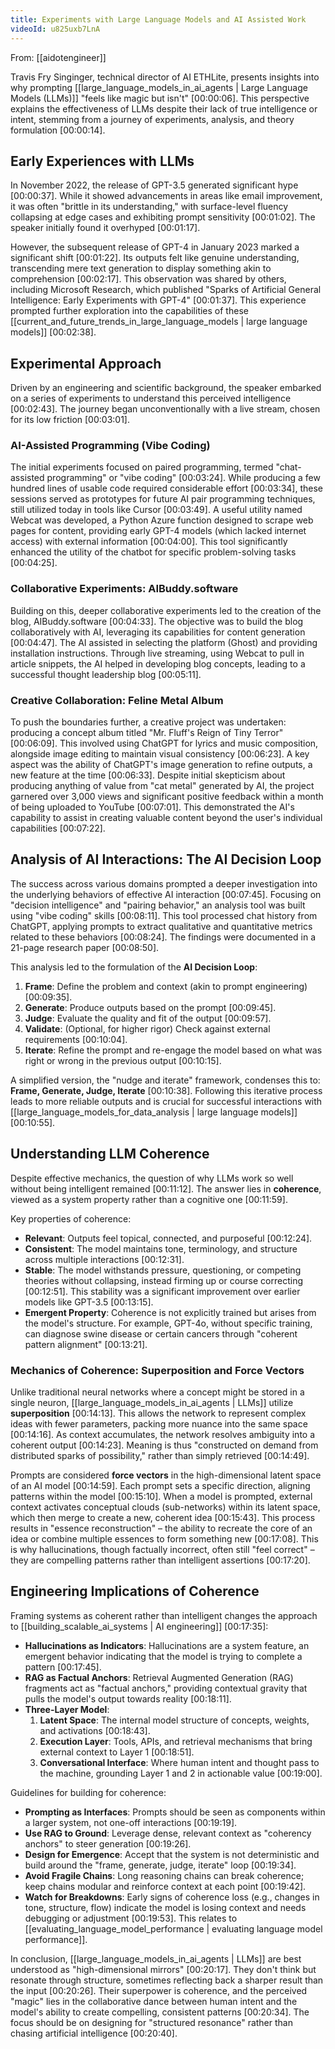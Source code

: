 ```yaml
---
title: Experiments with Large Language Models and AI Assisted Work
videoId: u825uxb7LnA
---
```


From: [[aidotengineer]] <br/> 

Travis Fry Singinger, technical director of AI ETHLite, presents insights into why prompting [[large_language_models_in_ai_agents | Large Language Models (LLMs)]] "feels like magic but isn't" <a class="yt-timestamp" data-t="00:00:06">[00:00:06]</a>. This perspective explains the effectiveness of LLMs despite their lack of true intelligence or intent, stemming from a journey of experiments, analysis, and theory formulation <a class="yt-timestamp" data-t="00:00:14">[00:00:14]</a>.

## Early Experiences with LLMs
In November 2022, the release of GPT-3.5 generated significant hype <a class="yt-timestamp" data-t="00:00:37">[00:00:37]</a>. While it showed advancements in areas like email improvement, it was often "brittle in its understanding," with surface-level fluency collapsing at edge cases and exhibiting prompt sensitivity <a class="yt-timestamp" data-t="00:01:02">[00:01:02]</a>. The speaker initially found it overhyped <a class="yt-timestamp" data-t="00:01:17">[00:01:17]</a>.

However, the subsequent release of GPT-4 in January 2023 marked a significant shift <a class="yt-timestamp" data-t="00:01:22">[00:01:22]</a>. Its outputs felt like genuine understanding, transcending mere text generation to display something akin to comprehension <a class="yt-timestamp" data-t="00:02:17">[00:02:17]</a>. This observation was shared by others, including Microsoft Research, which published "Sparks of Artificial General Intelligence: Early Experiments with GPT-4" <a class="yt-timestamp" data-t="00:01:37">[00:01:37]</a>. This experience prompted further exploration into the capabilities of these [[current_and_future_trends_in_large_language_models | large language models]] <a class="yt-timestamp" data-t="00:02:38">[00:02:38]</a>.

## Experimental Approach
Driven by an engineering and scientific background, the speaker embarked on a series of experiments to understand this perceived intelligence <a class="yt-timestamp" data-t="00:02:43">[00:02:43]</a>. The journey began unconventionally with a live stream, chosen for its low friction <a class="yt-timestamp" data-t="00:03:01">[00:03:01]</a>.

### AI-Assisted Programming (Vibe Coding)
The initial experiments focused on paired programming, termed "chat-assisted programming" or "vibe coding" <a class="yt-timestamp" data-t="00:03:24">[00:03:24]</a>. While producing a few hundred lines of usable code required considerable effort <a class="yt-timestamp" data-t="00:03:34">[00:03:34]</a>, these sessions served as prototypes for future AI pair programming techniques, still utilized today in tools like Cursor <a class="yt-timestamp" data-t="00:03:49">[00:03:49]</a>. A useful utility named Webcat was developed, a Python Azure function designed to scrape web pages for content, providing early GPT-4 models (which lacked internet access) with external information <a class="yt-timestamp" data-t="00:04:00">[00:04:00]</a>. This tool significantly enhanced the utility of the chatbot for specific problem-solving tasks <a class="yt-timestamp" data-t="00:04:25">[00:04:25]</a>.

### Collaborative Experiments: AIBuddy.software
Building on this, deeper collaborative experiments led to the creation of the blog, AIBuddy.software <a class="yt-timestamp" data-t="00:04:33">[00:04:33]</a>. The objective was to build the blog collaboratively with AI, leveraging its capabilities for content generation <a class="yt-timestamp" data-t="00:04:47">[00:04:47]</a>. The AI assisted in selecting the platform (Ghost) and providing installation instructions. Through live streaming, using Webcat to pull in article snippets, the AI helped in developing blog concepts, leading to a successful thought leadership blog <a class="yt-timestamp" data-t="00:05:11">[00:05:11]</a>.

### Creative Collaboration: Feline Metal Album
To push the boundaries further, a creative project was undertaken: producing a concept album titled "Mr. Fluff's Reign of Tiny Terror" <a class="yt-timestamp" data-t="00:06:09">[00:06:09]</a>. This involved using ChatGPT for lyrics and music composition, alongside image editing to maintain visual consistency <a class="yt-timestamp" data-t="00:06:23">[00:06:23]</a>. A key aspect was the ability of ChatGPT's image generation to refine outputs, a new feature at the time <a class="yt-timestamp" data-t="00:06:33">[00:06:33]</a>. Despite initial skepticism about producing anything of value from "cat metal" generated by AI, the project garnered over 3,000 views and significant positive feedback within a month of being uploaded to YouTube <a class="yt-timestamp" data-t="00:07:01">[00:07:01]</a>. This demonstrated the AI's capability to assist in creating valuable content beyond the user's individual capabilities <a class="yt-timestamp" data-t="00:07:22">[00:07:22]</a>.

## Analysis of AI Interactions: The AI Decision Loop
The success across various domains prompted a deeper investigation into the underlying behaviors of effective AI interaction <a class="yt-timestamp" data-t="00:07:45">[00:07:45]</a>. Focusing on "decision intelligence" and "pairing behavior," an analysis tool was built using "vibe coding" skills <a class="yt-timestamp" data-t="00:08:11">[00:08:11]</a>. This tool processed chat history from ChatGPT, applying prompts to extract qualitative and quantitative metrics related to these behaviors <a class="yt-timestamp" data-t="00:08:24">[00:08:24]</a>. The findings were documented in a 21-page research paper <a class="yt-timestamp" data-t="00:08:50">[00:08:50]</a>.

This analysis led to the formulation of the **AI Decision Loop**:
1.  **Frame**: Define the problem and context (akin to prompt engineering) <a class="yt-timestamp" data-t="00:09:35">[00:09:35]</a>.
2.  **Generate**: Produce outputs based on the prompt <a class="yt-timestamp" data-t="00:09:45">[00:09:45]</a>.
3.  **Judge**: Evaluate the quality and fit of the output <a class="yt-timestamp" data-t="00:09:57">[00:09:57]</a>.
4.  **Validate**: (Optional, for higher rigor) Check against external requirements <a class="yt-timestamp" data-t="00:10:04">[00:10:04]</a>.
5.  **Iterate**: Refine the prompt and re-engage the model based on what was right or wrong in the previous output <a class="yt-timestamp" data-t="00:10:15">[00:10:15]</a>.

A simplified version, the "nudge and iterate" framework, condenses this to: **Frame, Generate, Judge, Iterate** <a class="yt-timestamp" data-t="00:10:38">[00:10:38]</a>. Following this iterative process leads to more reliable outputs and is crucial for successful interactions with [[large_language_models_for_data_analysis | large language models]] <a class="yt-timestamp" data-t="00:10:55">[00:10:55]</a>.

## Understanding LLM Coherence
Despite effective mechanics, the question of why LLMs work so well without being intelligent remained <a class="yt-timestamp" data-t="00:11:12">[00:11:12]</a>. The answer lies in **coherence**, viewed as a system property rather than a cognitive one <a class="yt-timestamp" data-t="00:11:59">[00:11:59]</a>.

Key properties of coherence:
*   **Relevant**: Outputs feel topical, connected, and purposeful <a class="yt-timestamp" data-t="00:12:24">[00:12:24]</a>.
*   **Consistent**: The model maintains tone, terminology, and structure across multiple interactions <a class="yt-timestamp" data-t="00:12:31">[00:12:31]</a>.
*   **Stable**: The model withstands pressure, questioning, or competing theories without collapsing, instead firming up or course correcting <a class="yt-timestamp" data-t="00:12:51">[00:12:51]</a>. This stability was a significant improvement over earlier models like GPT-3.5 <a class="yt-timestamp" data-t="00:13:15">[00:13:15]</a>.
*   **Emergent Property**: Coherence is not explicitly trained but arises from the model's structure. For example, GPT-4o, without specific training, can diagnose swine disease or certain cancers through "coherent pattern alignment" <a class="yt-timestamp" data-t="00:13:21">[00:13:21]</a>.

### Mechanics of Coherence: Superposition and Force Vectors
Unlike traditional neural networks where a concept might be stored in a single neuron, [[large_language_models_in_ai_agents | LLMs]] utilize **superposition** <a class="yt-timestamp" data-t="00:14:13">[00:14:13]</a>. This allows the network to represent complex ideas with fewer parameters, packing more nuance into the same space <a class="yt-timestamp" data-t="00:14:16">[00:14:16]</a>. As context accumulates, the network resolves ambiguity into a coherent output <a class="yt-timestamp" data-t="00:14:23">[00:14:23]</a>. Meaning is thus "constructed on demand from distributed sparks of possibility," rather than simply retrieved <a class="yt-timestamp" data-t="00:14:49">[00:14:49]</a>.

Prompts are considered **force vectors** in the high-dimensional latent space of an AI model <a class="yt-timestamp" data-t="00:14:59">[00:14:59]</a>. Each prompt sets a specific direction, aligning patterns within the model <a class="yt-timestamp" data-t="00:15:10">[00:15:10]</a>. When a model is prompted, external context activates conceptual clouds (sub-networks) within its latent space, which then merge to create a new, coherent idea <a class="yt-timestamp" data-t="00:15:43">[00:15:43]</a>. This process results in "essence reconstruction" – the ability to recreate the core of an idea or combine multiple essences to form something new <a class="yt-timestamp" data-t="00:17:08">[00:17:08]</a>. This is why hallucinations, though factually incorrect, often still "feel correct" – they are compelling patterns rather than intelligent assertions <a class="yt-timestamp" data-t="00:17:20">[00:17:20]</a>.

## Engineering Implications of Coherence
Framing systems as coherent rather than intelligent changes the approach to [[building_scalable_ai_systems | AI engineering]] <a class="yt-timestamp" data-t="00:17:35">[00:17:35]</a>:
*   **Hallucinations as Indicators**: Hallucinations are a system feature, an emergent behavior indicating that the model is trying to complete a pattern <a class="yt-timestamp" data-t="00:17:45">[00:17:45]</a>.
*   **RAG as Factual Anchors**: Retrieval Augmented Generation (RAG) fragments act as "factual anchors," providing contextual gravity that pulls the model's output towards reality <a class="yt-timestamp" data-t="00:18:11">[00:18:11]</a>.
*   **Three-Layer Model**:
    1.  **Latent Space**: The internal model structure of concepts, weights, and activations <a class="yt-timestamp" data-t="00:18:43">[00:18:43]</a>.
    2.  **Execution Layer**: Tools, APIs, and retrieval mechanisms that bring external context to Layer 1 <a class="yt-timestamp" data-t="00:18:51">[00:18:51]</a>.
    3.  **Conversational Interface**: Where human intent and thought pass to the machine, grounding Layer 1 and 2 in actionable value <a class="yt-timestamp" data-t="00:19:00">[00:19:00]</a>.

Guidelines for building for coherence:
*   **Prompting as Interfaces**: Prompts should be seen as components within a larger system, not one-off interactions <a class="yt-timestamp" data-t="00:19:19">[00:19:19]</a>.
*   **Use RAG to Ground**: Leverage dense, relevant context as "coherency anchors" to steer generation <a class="yt-timestamp" data-t="00:19:26">[00:19:26]</a>.
*   **Design for Emergence**: Accept that the system is not deterministic and build around the "frame, generate, judge, iterate" loop <a class="yt-timestamp" data-t="00:19:34">[00:19:34]</a>.
*   **Avoid Fragile Chains**: Long reasoning chains can break coherence; keep chains modular and reinforce context at each point <a class="yt-timestamp" data-t="00:19:42">[00:19:42]</a>.
*   **Watch for Breakdowns**: Early signs of coherence loss (e.g., changes in tone, structure, flow) indicate the model is losing context and needs debugging or adjustment <a class="yt-timestamp" data-t="00:19:53">[00:19:53]</a>. This relates to [[evaluating_language_model_performance | evaluating language model performance]].

In conclusion, [[large_language_models_in_ai_agents | LLMs]] are best understood as "high-dimensional mirrors" <a class="yt-timestamp" data-t="00:20:17">[00:20:17]</a>. They don't think but resonate through structure, sometimes reflecting back a sharper result than the input <a class="yt-timestamp" data-t="00:20:26">[00:20:26]</a>. Their superpower is coherence, and the perceived "magic" lies in the collaborative dance between human intent and the model's ability to create compelling, consistent patterns <a class="yt-timestamp" data-t="00:20:34">[00:20:34]</a>. The focus should be on designing for "structured resonance" rather than chasing artificial intelligence <a class="yt-timestamp" data-t="00:20:40">[00:20:40]</a>.